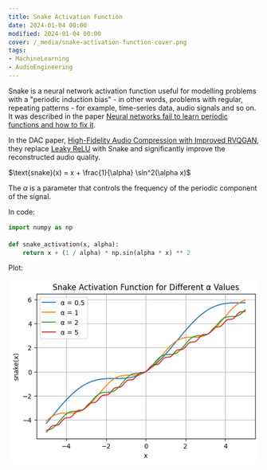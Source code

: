 ```yaml
---
title: Snake Activation Function
date: 2024-01-04 00:00
modified: 2024-01-04 00:00
cover: /_media/snake-activation-function-cover.png
tags:
- MachineLearning
- AudioEngineering
---
```


Snake is a neural network activation function useful for modelling problems with a "periodic induction bias" - in other words, problems with regular, repeating patterns - for example, time-series data, audio signals and so on. It was described in the paper [Neural networks fail to learn periodic functions and how to fix it](https://arxiv.org/abs/2006.08195).

In the DAC paper, [High-Fidelity Audio Compression with Improved RVQGAN](../reference/papers/high-fidelity-audio-compression-with-improved-rvqgan.md), they replace [Leaky ReLU](../../../permanent/leaky-relu.md) with Snake and significantly improve the reconstructed audio quality.

$\text{snake}(x) = x + \frac{1}{\alpha} \sin^2(\alpha x)$

The $\alpha$ is a parameter that controls the frequency of the periodic component of the signal.

In code:

```python
import numpy as np

def snake_activation(x, alpha):
    return x + (1 / alpha) * np.sin(alpha * x) ** 2
```

Plot:

![Snake Activation Function diagram](../_media/snake-activate-examples.png)
